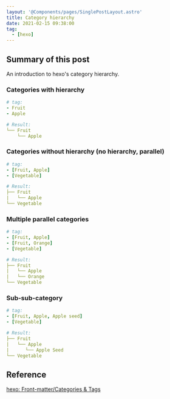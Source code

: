```yaml
---
layout: '@Components/pages/SinglePostLayout.astro'
title: Category hierarchy
date: 2021-02-15 09:38:00
tag:
  - [hexo]
---
```


## Summary of this post

An introduction to hexo's category hierarchy.

### Categories with hierarchy

```yaml
# tag:
- Fruit
- Apple

# Result:
└── Fruit
    └── Apple
```

### Categories without hierarchy (no hierarchy, parallel)

```yaml
# tag:
- [Fruit, Apple]
- [Vegetable]

# Result:
├── Fruit
|   └── Apple
└── Vegetable
```

### Multiple parallel categories

```yaml
# tag:
- [Fruit, Apple]
- [Fruit, Orange]
- [Vegetable]

# Result:
├── Fruit
|   └── Apple
|   └── Orange
└── Vegetable
```

### Sub-sub-category

```yaml
# tag:
- [Fruit, Apple, Apple seed]
- [Vegetable]

# Result:
├── Fruit
|   └── Apple
|      └── Apple Seed
└── Vegetable
```

## Reference

[hexo: Front-matter/Categories & Tags](https://hexo.io/docs/front-matter#Categories-amp-Tags)

